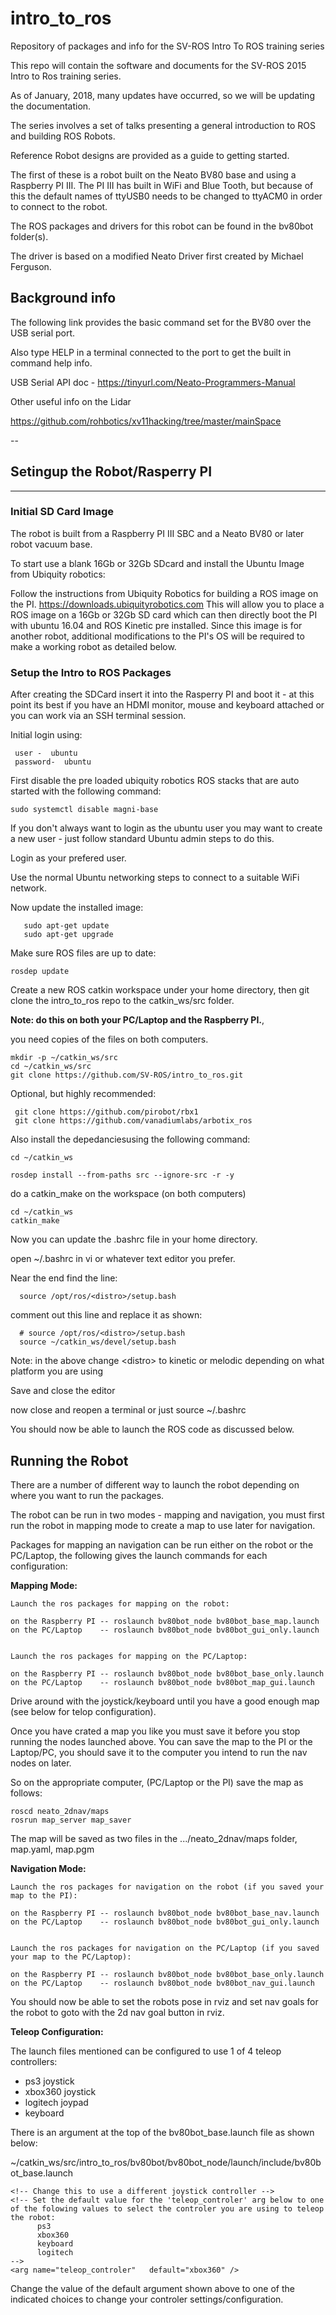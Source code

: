 # intro_to_ros
Repository of packages and info for the SV-ROS Intro To ROS training series

This repo will contain the software and documents for the SV-ROS 2015 Intro to Ros training series.

As of January, 2018, many updates have occurred, so we will be updating the documentation.

The series involves a set of talks presenting a general introduction to ROS and building ROS Robots.

Reference Robot designs are provided as a guide to getting started.

The first of these is a robot built on the Neato BV80 base and using a Raspberry PI III. The PI III has built in WiFi and Blue Tooth, but because of this the default names of ttyUSB0  needs to be changed to ttyACM0 in order to connect to the robot.

The ROS packages and drivers for this robot can be found in the bv80bot folder(s).

The driver is based on a modified Neato Driver first created by Michael Ferguson.


## Background info
The following link provides the basic command set for the BV80 over the USB serial port.

Also type HELP in a terminal connected to the port to get the built in command help info.

USB Serial API doc - https://tinyurl.com/Neato-Programmers-Manual

Other useful info on the Lidar

https://github.com/rohbotics/xv11hacking/tree/master/mainSpace

--
## Setingup the Robot/Rasperry PI
-------

### Initial SD Card Image

  The robot is built from a Raspberry PI III SBC and a Neato BV80 or later robot vacuum base.
  
  To start use a blank 16Gb or 32Gb SDcard and install the Ubuntu Image from Ubiquity robotics:
  
  Follow the instructions from Ubiquity Robotics for building a ROS image on the PI.
  https://downloads.ubiquityrobotics.com   This will allow you to place a ROS image on a 16Gb or 32Gb SD card which can 
  then directly boot the PI with ubuntu 16.04 and ROS Kinetic pre installed. Since this image is for another robot, 
  additional modifications to the PI's OS will be required to make a working robot as detailed below.
  
 ### Setup the Intro to ROS Packages 
 
After creating the SDCard insert it into the Rasperry PI and boot it - at this point its best if you have an HDMI monitor, mouse and keyboard attached or you can work via an SSH terminal session.
 
Initial login using:

     user -  ubuntu      
     password-  ubuntu
     
First disable the pre loaded ubiquity robotics ROS stacks that are auto started with the following command:

```sudo systemctl disable magni-base```

If you don't always want to login as the ubuntu user you may want to create a new user - just follow standard Ubuntu admin steps to do this.

Login as your prefered user.

Use the normal Ubuntu networking steps to connect to a suitable WiFi network.

Now update the installed image:

```
   sudo apt-get update
   sudo apt-get upgrade
```

Make sure ROS files are up to date:

  ```
  rosdep update
  ```

Create a new ROS catkin workspace under your home directory, then git clone the intro_to_ros repo to the catkin_ws/src folder.
  
  <b>Note: do this on both your PC/Laptop and the Raspberry PI.</b>, 
  
  you need copies of the files on both computers.
  
  ```
  mkdir -p ~/catkin_ws/src
  cd ~/catkin_ws/src
  git clone https://github.com/SV-ROS/intro_to_ros.git
  ```
  Optional, but highly recommended:
  
  ```
   git clone https://github.com/pirobot/rbx1
   git clone https://github.com/vanadiumlabs/arbotix_ros
  ```

  
Also install the depedanciesusing the following command:


```
cd ~/catkin_ws

rosdep install --from-paths src --ignore-src -r -y
```
  
  do a catkin_make on the workspace (on both computers)
  
  ```
  cd ~/catkin_ws
  catkin_make
  ```
  
  Now you can update the .bashrc file in your home directory.

  open ~/.bashrc in vi or whatever text editor you prefer.

  Near the end find the line:
  
   ```
     source /opt/ros/<distro>/setup.bash
   ```

  comment out this line and replace it as shown:
 
```
  # source /opt/ros/<distro>/setup.bash
  source ~/catkin_ws/devel/setup.bash
```

Note: in the above change &lt;distro&gt; to kinetic or melodic depending on what platform you are using
  
  Save and close the editor

  now close and reopen a terminal or just source ~/.bashrc

  You should now be able to launch the ROS code as discussed below.




 ## Running the Robot
 
  There are a number of different way to launch the robot depending on where you want to run the packages.
  
  The robot can be run in two modes - mapping and navigation, you must first run the robot in mapping mode to create a   map to use later for navigation.
  
  
  Packages for mapping an navigation can be run either on the robot or the PC/Laptop, the following gives the launch     commands for each configuration:
  
  <b>Mapping Mode:</b>
  
    Launch the ros packages for mapping on the robot:
    
    on the Raspberry PI -- roslaunch bv80bot_node bv80bot_base_map.launch
    on the PC/Laptop    -- roslaunch bv80bot_node bv80bot_gui_only.launch
    
    
    Launch the ros packages for mapping on the PC/Laptop:
    
    on the Raspberry PI -- roslaunch bv80bot_node bv80bot_base_only.launch
    on the PC/Laptop    -- roslaunch bv80bot_node bv80bot_map_gui.launch
    
Drive around with the joystick/keyboard until you have a good enough map (see below for telop configuration).

Once you have crated a map you like you must save it before you stop running the nodes launched above.
You can save the map to the PI or the Laptop/PC, you should save it to the computer you intend to run the nav nodes on later.

So on the appropriate computer, (PC/Laptop or the PI) save the map as follows:
```
roscd neato_2dnav/maps
rosrun map_server map_saver
```
The map will be saved as two files in the .../neato_2dnav/maps folder, map.yaml, map.pgm


  <b>Navigation Mode:</b>
  
    Launch the ros packages for navigation on the robot (if you saved your map to the PI):
    
    on the Raspberry PI -- roslaunch bv80bot_node bv80bot_base_nav.launch
    on the PC/Laptop    -- roslaunch bv80bot_node bv80bot_gui_only.launch
    
    
    Launch the ros packages for navigation on the PC/Laptop (if you saved your map to the PC/Laptop):
    
    on the Raspberry PI -- roslaunch bv80bot_node bv80bot_base_only.launch
    on the PC/Laptop    -- roslaunch bv80bot_node bv80bot_nav_gui.launch
    
  You should now be able to set the robots pose in rviz and set nav goals for the robot to goto with the 2d nav goal button in rviz.
    
    
  <b>Teleop Configuration:</b>
  
  The launch files mentioned can be configured to use 1 of 4 teleop controllers:
  - ps3 joystick
  - xbox360 joystick
  - logitech joypad
  - keyboard

  There is an argument at the top of the bv80bot_base.launch file as shown below:

  ~/catkin_ws/src/intro_to_ros/bv80bot/bv80bot_node/launch/include/bv80bot_base.launch
  ```
  <!-- Change this to use a different joystick controller -->
  <!-- Set the default value for the 'teleop_controler' arg below to one of the folowing values to select the controler you are using to teleop the robot:
        ps3
        xbox360
        keyboard
        logitech
  -->
  <arg name="teleop_controler"   default="xbox360" />
  ```
  
  Change the value of the default argument shown above to one of the indicated choices to change your controler settings/configuration.
  
    
  
  
  

